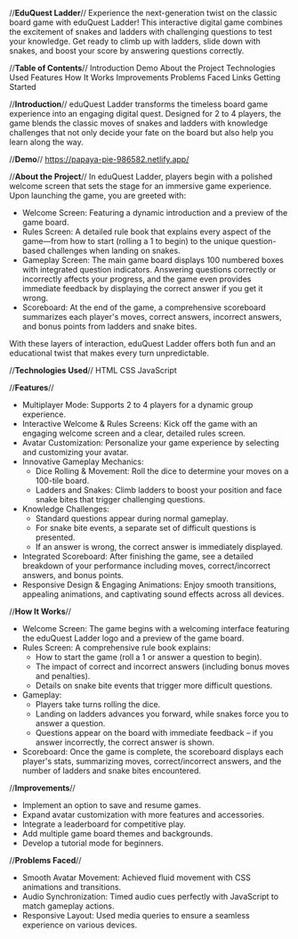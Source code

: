 //**EduQuest Ladder**//
Experience the next-generation twist on the classic board game with eduQuest Ladder! This interactive digital game combines the excitement of snakes and ladders with challenging questions to test your knowledge. Get ready to climb up with ladders, slide down with snakes, and boost your score by answering questions correctly.

//**Table of Contents**//
Introduction
Demo
About the Project
Technologies Used
Features
How It Works
Improvements
Problems Faced
Links
Getting Started

//**Introduction**//
eduQuest Ladder transforms the timeless board game experience into an engaging digital quest. Designed for 2 to 4 players, the game blends the classic moves of snakes and ladders with knowledge challenges that not only decide your fate on the board but also help you learn along the way.

//**Demo**//
https://papaya-pie-986582.netlify.app/

//**About the Project**//
In eduQuest Ladder, players begin with a polished welcome screen that sets the stage for an immersive game experience. Upon launching the game, you are greeted with:
- Welcome Screen: Featuring a dynamic introduction and a preview of the game board.
- Rules Screen: A detailed rule book that explains every aspect of the game—from how to start (rolling a 1 to begin) to the unique question-based challenges when landing on snakes.
- Gameplay Screen: The main game board displays 100 numbered boxes with integrated question indicators. Answering questions correctly or incorrectly affects your progress, and the game even provides immediate feedback by displaying the correct answer if you get it wrong.
- Scoreboard: At the end of the game, a comprehensive scoreboard summarizes each player's moves, correct answers, incorrect answers, and bonus points from ladders and snake bites.

With these layers of interaction, eduQuest Ladder offers both fun and an educational twist that makes every turn unpredictable.

//**Technologies Used**//
HTML
CSS
JavaScript

//**Features**//
- Multiplayer Mode: Supports 2 to 4 players for a dynamic group experience.
- Interactive Welcome & Rules Screens: Kick off the game with an engaging welcome screen and a clear, detailed rules screen.
- Avatar Customization: Personalize your game experience by selecting and customizing your avatar.
- Innovative Gameplay Mechanics:
   - Dice Rolling & Movement: Roll the dice to determine your moves on a 100-tile board.
   - Ladders and Snakes: Climb ladders to boost your position and face snake bites that trigger challenging questions.
- Knowledge Challenges:
   - Standard questions appear during normal gameplay.
   - For snake bite events, a separate set of difficult questions is presented.
   - If an answer is wrong, the correct answer is immediately displayed.
- Integrated Scoreboard: After finishing the game, see a detailed breakdown of your performance including moves, correct/incorrect answers, and bonus points.
- Responsive Design & Engaging Animations: Enjoy smooth transitions, appealing animations, and captivating sound effects across all devices.

//**How It Works**//
- Welcome Screen: The game begins with a welcoming interface featuring the eduQuest Ladder logo and a preview of the game board.
- Rules Screen: A comprehensive rule book explains:
   - How to start the game (roll a 1 or answer a question to begin).
   - The impact of correct and incorrect answers (including bonus moves and penalties).
   - Details on snake bite events that trigger more difficult questions.
- Gameplay:
   - Players take turns rolling the dice.
   - Landing on ladders advances you forward, while snakes force you to answer a question.
   - Questions appear on the board with immediate feedback – if you answer incorrectly, the correct answer is shown.
- Scoreboard: Once the game is complete, the scoreboard displays each player's stats, summarizing moves, correct/incorrect answers, and the number of ladders and snake bites encountered.

//**Improvements**//
- Implement an option to save and resume games.
- Expand avatar customization with more features and accessories.
- Integrate a leaderboard for competitive play.
- Add multiple game board themes and backgrounds.
- Develop a tutorial mode for beginners.

//**Problems Faced**//
- Smooth Avatar Movement: Achieved fluid movement with CSS animations and transitions.
- Audio Synchronization: Timed audio cues perfectly with JavaScript to match gameplay actions.
- Responsive Layout: Used media queries to ensure a seamless experience on various devices.
